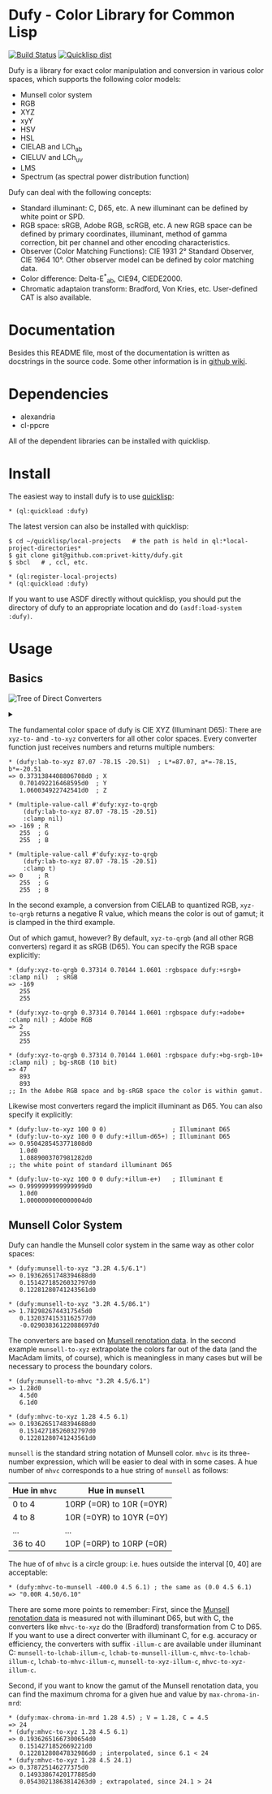 Dufy - Color Library for Common Lisp
====
[![Build Status](https://travis-ci.org/privet-kitty/dufy.svg?branch=master)](https://travis-ci.org/privet-kitty/dufy)
[![Quicklisp dist](http://quickdocs.org/badge/dufy.svg)](http://quickdocs.org/dufy/)

Dufy is a library for exact color manipulation and conversion in various color spaces, which supports the following color models:

* Munsell color system
* RGB
* XYZ
* xyY
* HSV
* HSL
* CIELAB and LCh<sub>ab</sub>
* CIELUV and LCh<sub>uv</sub>
* LMS
* Spectrum (as spectral power distribution function)

Dufy can deal with the following concepts:

* Standard illuminant: C, D65, etc. A new illuminant can be defined by white point or SPD.
* RGB space: sRGB, Adobe RGB, scRGB, etc.  A new RGB space can be defined by primary coordinates, illuminant, method of gamma correction, bit per channel and other encoding characteristics.
* Observer (Color Matching Functions): CIE 1931 2&deg; Standard Observer, CIE 1964 10&deg;. Other observer model can be defined by color matching data.
* Color difference: Delta-E<sup>*</sup><sub>ab</sub>, CIE94, CIEDE2000.
* Chromatic adaptaion transform: Bradford, Von Kries, etc. User-defined CAT is also available.


# Documentation
Besides this README file, most of the documentation is written as docstrings in the source code. Some other information is in [github wiki](https://github.com/privet-kitty/dufy/wiki).


# Dependencies
* alexandria
* cl-ppcre

All of the dependent libraries can be installed with quicklisp.

# Install
The easiest way to install dufy is to use [quicklisp](https://www.quicklisp.org/beta/):

    * (ql:quickload :dufy)

The latest version can also be installed with quicklisp:

    $ cd ~/quicklisp/local-projects   # the path is held in ql:*local-project-directories*
    $ git clone git@github.com:privet-kitty/dufy.git
    $ sbcl   # , ccl, etc.
    
    * (ql:register-local-projects)
    * (ql:quickload :dufy)

If you want to use ASDF directly without quicklisp, you should put the directory of dufy to an appropriate location and do `(asdf:load-system :dufy)`.

# Usage
## Basics
![Tree of Direct Converters](https://g.gravizo.com/source/converter_tree?https%3A%2F%2Fraw.githubusercontent.com%2Fprivet-kitty%2Fdufy%2Fdevelop%2FREADME.md)

<details> 
<summary></summary>
converter_tree
  graph G {
    graph [
      labelloc = "t",
      label = "Tree of Primary Converters",
      fontsize = 16
    ];
    node [shape = "box", fontname = "helvetica"]
    xyz [ label = "XYZ" ]
    xyy [ label = "XYY\n(xyY)" ]
    lrgb [ label = "LRGB\n(linear RGB)" ]
    rgb [ label = "RGB\n(gamma-corrected RGB)" ]
    qrgb [ label = "QRGB\n(quantized RGB)" ]
    int [ label = "INT" ]
    lab [ label = "LAB" ]
    lchab [ label = "LCHAB" ]
    luv [ label = "LUV" ]
    lchuv [ label = "LCHUV" ]
    mhvc [ label = "MHVC\n(Munsell 3-number spec.)" ]
    munsell [ label = "MUNSELL\n(Munsell string spec.)" ]
    hsv [ label = "HSV" ]
    hsl [ label = "HSL" ]
    spectrum [ label = "SPECTRUM" ]
    lms [ label = "LMS" ]
    xyz -- xyy
    xyz -- lms
    xyz -- spectrum
    xyz -- lrgb
    lrgb -- rgb
    rgb -- qrgb
    qrgb -- int
  
    xyz -- lab
    lab -- lchab
    xyz -- luv
    luv -- lchuv
    rgb -- hsv
    rgb -- hsl

    lchab -- mhvc  [ label = "(illuminant C)" ]
    mhvc -- munsell

  }
converter_tree
</details>

The fundamental color space of dufy is CIE XYZ (Illuminant D65): There are `xyz-to-` and `-to-xyz` converters for all other color spaces. Every converter function just receives numbers and returns multiple numbers:

    * (dufy:lab-to-xyz 87.07 -78.15 -20.51)  ; L*=87.07, a*=-78.15, b*=-20.51
    => 0.3731384408806708d0 ; X
       0.701492216468595d0  ; Y
       1.060034922742541d0  ; Z
       
    * (multiple-value-call #'dufy:xyz-to-qrgb
        (dufy:lab-to-xyz 87.07 -78.15 -20.51)
        :clamp nil)
    => -169 ; R
       255  ; G
       255  ; B

    * (multiple-value-call #'dufy:xyz-to-qrgb
        (dufy:lab-to-xyz 87.07 -78.15 -20.51)
        :clamp t)
    => 0    ; R
       255  ; G
       255  ; B

In the second example, a conversion from CIELAB to quantized RGB, `xyz-to-qrgb` returns a negative R value, which means the color is out of gamut; it is clamped in the third example.

Out of which gamut, however? By default, `xyz-to-qrgb` (and all other RGB converters) regard it as sRGB (D65). You can specify the RGB space explicitly:

    * (dufy:xyz-to-qrgb 0.37314 0.70144 1.0601 :rgbspace dufy:+srgb+ :clamp nil)  ; sRGB
    => -169
       255
       255

    * (dufy:xyz-to-qrgb 0.37314 0.70144 1.0601 :rgbspace dufy:+adobe+ :clamp nil) ; Adobe RGB
    => 2
       255
       255
       
    * (dufy:xyz-to-qrgb 0.37314 0.70144 1.0601 :rgbspace dufy:+bg-srgb-10+ :clamp nil) ; bg-sRGB (10 bit)
    => 47
       893
       893
    ;; In the Adobe RGB space and bg-sRGB space the color is within gamut.

Likewise most converters regard the implicit illuminant as D65. You can also specify it explicitly:

    * (dufy:luv-to-xyz 100 0 0)                  ; Illuminant D65 
    * (dufy:luv-to-xyz 100 0 0 dufy:+illum-d65+) ; Illuminant D65
    => 0.9504285453771808d0
       1.0d0
       1.0889003707981282d0
    ;; the white point of standard illuminant D65

    * (dufy:luv-to-xyz 100 0 0 dufy:+illum-e+)   ; Illuminant E
    => 0.9999999999999999d0
       1.0d0
       1.0000000000000004d0


## Munsell Color System
Dufy can handle the Munsell color system in the same way as other color spaces:

    * (dufy:munsell-to-xyz "3.2R 4.5/6.1")
    => 0.19362651748394688d0
       0.15142718526032797d0
       0.12281280741243561d0
       
    * (dufy:munsell-to-xyz "3.2R 4.5/86.1")
    => 1.7829826744317545d0
       0.13203741531162577d0
       -0.02903836122088697d0

The converters are based on [Munsell renotation data](https://www.rit.edu/cos/colorscience/rc_munsell_renotation.php). In the second example `munsell-to-xyz` extrapolate the colors far out of the data (and the MacAdam limits, of course), which is meaningless in many cases but will be necessary to process the boundary colors.

    * (dufy:munsell-to-mhvc "3.2R 4.5/6.1")
    => 1.28d0
       4.5d0
       6.1d0
       
    * (dufy:mhvc-to-xyz 1.28 4.5 6.1)
    => 0.19362651748394688d0
       0.15142718526032797d0
       0.12281280741243561d0

`munsell` is the standard string notation of Munsell color. `mhvc` is its three-number expression, which will be easier to deal with in some cases. A hue number of `mhvc` corresponds to a hue string of `munsell` as follows:

| Hue in `mhvc` | Hue in `munsell` |
| -------------------- | --------------------- | 
| 0 to 4 | 10RP (=0R) to 10R (=0YR) |
| 4 to 8 | 10R (=0YR) to 10YR (=0Y) |
| ... | ... |
| 36 to 40 | 10P (=0RP) to 10RP (=0R) |

The hue of of `mhvc` is a circle group: i.e. hues outside the interval [0, 40] are acceptable:

    * (dufy:mhvc-to-munsell -400.0 4.5 6.1) ; the same as (0.0 4.5 6.1)
    => "0.00R 4.50/6.10"
    
There are some more points to remember: First, since the [Munsell renotation data](https://www.rit.edu/cos/colorscience/rc_munsell_renotation.php) is measured not with illuminant D65, but with C, the converters like `mhvc-to-xyz` do the (Bradford) transformation from C to D65. If you want to use a direct converter with illuminant C, for e.g. accuracy or efficiency, the converters with suffix `-illum-c` are available under illuminant C: `munsell-to-lchab-illum-c`, `lchab-to-munsell-illum-c`, `mhvc-to-lchab-illum-c`, `lchab-to-mhvc-illum-c`, `munsell-to-xyz-illum-c`, `mhvc-to-xyz-illum-c`. 

Second, if you want to know the gamut of the Munsell renotation data, you can find the maximum chroma for a given hue and value by `max-chroma-in-mrd`:

    * (dufy:max-chroma-in-mrd 1.28 4.5) ; V = 1.28, C = 4.5
    => 24
    * (dufy:mhvc-to-xyz 1.28 4.5 6.1)
    => 0.19362651667300654d0
       0.1514271852669221d0
       0.12281280847832986d0 ; interpolated, since 6.1 < 24
    * (dufy:mhvc-to-xyz 1.28 4.5 24.1)
    => 0.378725146277375d0
       0.14933867420177885d0
       0.05430213863814263d0 ; extrapolated, since 24.1 > 24

